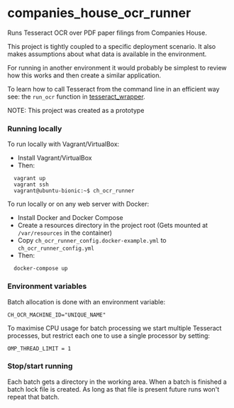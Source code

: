 # companies_house_ocr_runner

Runs Tesseract OCR over PDF paper filings from Companies House.

This project is tightly coupled to a specific deployment scenario.
It also makes assumptions about what data is available in the environment.

For running in another environment it would probably be simplest to review how this works
and then create a similar application.

To learn how to call Tesseract from the command line in an efficient way see:
the `run_ocr` function in [tesseract_wrapper](src/ch_ocr_runner/images/tesseract_wrapper.py). 

NOTE: This project was created as a prototype

### Running locally

To run locally with Vagrant/VirtualBox:

* Install Vagrant/VirtualBox
* Then:

```shell script
  vagrant up
  vagrant ssh
  vagrant@ubuntu-bionic:~$ ch_ocr_runner
```

To run locally or on any web server with Docker:

* Install Docker and Docker Compose
* Create a resources directory in the project root (Gets mounted at `/var/resources` in the container)
* Copy `ch_ocr_runner_config.docker-example.yml` to `ch_ocr_runner_config.yml`
* Then:

```shell script
  docker-compose up
```

### Environment variables

Batch allocation is done with an environment variable:

    CH_OCR_MACHINE_ID="UNIQUE_NAME"

To maximise CPU usage for batch processing we start multiple Tesseract processes,
but restrict each one to use a single processor by setting:

    OMP_THREAD_LIMIT = 1
    
### Stop/start running

Each batch gets a directory in the working area.
When a batch is finished a batch lock file is created.
As long as that file is present future runs won't repeat that batch.


